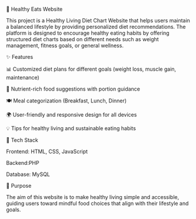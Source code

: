 🥗 Healthy Eats Website

This project is a Healthy Living Diet Chart Website that helps users maintain a balanced lifestyle by providing personalized diet recommendations. The platform is designed to encourage healthy eating habits by offering structured diet charts based on different needs such as weight management, fitness goals, or general wellness.

✨ Features

📊 Customized diet plans for different goals (weight loss, muscle gain, maintenance)

🥦 Nutrient-rich food suggestions with portion guidance

🍽️ Meal categorization (Breakfast, Lunch, Dinner)

🌍 User-friendly and responsive design for all devices

💡 Tips for healthy living and sustainable eating habits

🚀 Tech Stack

Frontend: HTML, CSS, JavaScript

Backend:PHP

Database: MySQL

🎯 Purpose

The aim of this website is to make healthy living simple and accessible, guiding users toward mindful food choices that align with their lifestyle and goals.
